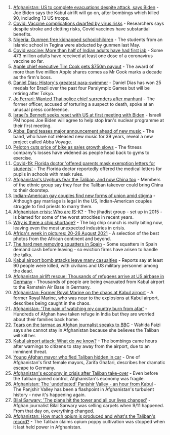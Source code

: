 1. [Afghanistan: US to complete evacuations despite attack, says Biden](https://www.bbc.co.uk/news/world-asia-58351056?at_medium=RSS&at_campaign=KARANGA) - Joe Biden says the Kabul airlift will go on, after bombings which killed 90, including 13 US troops.
2. [Covid: Vaccine complications dwarfed by virus risks](https://www.bbc.co.uk/news/health-58347434?at_medium=RSS&at_campaign=KARANGA) - Researchers says despite stroke and clotting risks, Covid vaccines have substantial benefits.
3. [Nigeria: Gunmen free kidnapped schoolchildren](https://www.bbc.co.uk/news/world-africa-58351793?at_medium=RSS&at_campaign=KARANGA) - The students from an Islamic school in Tegina were abducted by gunmen last May.
4. [Covid vaccine: More than half of Indian adults have had first jab](https://www.bbc.co.uk/news/world-asia-india-56345591?at_medium=RSS&at_campaign=KARANGA) - Some 473 million adults have received at least one dose of a coronavirus vaccine so far.
5. [Apple chief executive Tim Cook gets $750m payout](https://www.bbc.co.uk/news/business-58352098?at_medium=RSS&at_campaign=KARANGA) - The award of more than five million Apple shares comes as Mr Cook marks a decade as the firm's boss.
6. [Daniel Dias: History's greatest para-swimmer](https://www.bbc.co.uk/news/disability-58347474?at_medium=RSS&at_campaign=KARANGA) - Daniel Dias has won 25 medals for Brazil over the past four Paralympic Games but will be retiring after Tokyo.
7. [Jo Ferrari: Wanted Thai police chief surrenders after manhunt](https://www.bbc.co.uk/news/world-asia-58352441?at_medium=RSS&at_campaign=KARANGA) - The former officer, accused of torturing a suspect to death, spoke at an unusual press conference.
8. [Israel's Bennett seeks reset with US at first meeting with Biden](https://www.bbc.co.uk/news/world-middle-east-58315818?at_medium=RSS&at_campaign=KARANGA) - Israeli PM hopes Joe Biden will agree to help stop Iran's nuclear programme at their first meeting.
9. [Abba: Band teases major announcement ahead of new music](https://www.bbc.co.uk/news/entertainment-arts-58339627?at_medium=RSS&at_campaign=KARANGA) - The band, who have not released new music for 39 years, reveal a new project called Abba Voyage.
10. [Peloton cuts price of bike as sales growth slows](https://www.bbc.co.uk/news/business-58351462?at_medium=RSS&at_campaign=KARANGA) - The fitness company's losses have widened as people head back to gyms to exercise.
11. [Covid-19: Florida doctor 'offered parents mask exemption letters for students'](https://www.bbc.co.uk/news/world-us-canada-58346126?at_medium=RSS&at_campaign=KARANGA) - The Florida doctor reportedly offered the medical letters for pupils in schools with mask rules.
12. [Afghanistan's Uyghurs fear the Taliban, and now China too](https://www.bbc.co.uk/news/world-asia-58342790?at_medium=RSS&at_campaign=KARANGA) - Members of the ethnic group say they fear the Taliban takeover could bring China to their doorstep.
13. [Indian-American gay couples find new forms of union amid stigma](https://www.bbc.co.uk/news/world-asia-india-58184024?at_medium=RSS&at_campaign=KARANGA) - Although gay marriage is legal in the US, Indian-American couples struggle to find priests to marry them.
14. [Afghanistan crisis: Who are IS-K?](https://www.bbc.co.uk/news/world-asia-58333533?at_medium=RSS&at_campaign=KARANGA) - The jihadist group - set up in 2015 - is blamed for some of the worst atrocities in recent years.
15. [Why is there a chip shortage?](https://www.bbc.co.uk/news/business-58230388?at_medium=RSS&at_campaign=KARANGA) - The big chip crunch is really biting now, leaving even the most unexpected industries in crisis.
16. [Africa's week in pictures: 20-26 August 2021](https://www.bbc.co.uk/news/world-africa-58342301?at_medium=RSS&at_campaign=KARANGA) - A selection of the best photos from the African continent and beyond.
17. [The hard men removing squatters in Spain](https://www.bbc.co.uk/news/stories-58310532?at_medium=RSS&at_campaign=KARANGA) - Some squatters in Spain demand cash before leaving - so eviction firms have arisen to handle the talks.
18. [Kabul airport bomb attacks leave many casualties](https://www.bbc.co.uk/news/world-asia-58348598?at_medium=RSS&at_campaign=KARANGA) - Reports say at least 90 people were killed, with civilians and US military personnel among the dead.
19. [Afghanistan airlift rescue: Thousands of refugees arrive at US airbase in Germany](https://www.bbc.co.uk/news/world-europe-58353645?at_medium=RSS&at_campaign=KARANGA) - Thousands of people are being evacuated from Kabul airport to the Ramstein Air Base in Germany.
20. [Afghanistan: Former Royal Marine on the chaos at Kabul airport](https://www.bbc.co.uk/news/world-asia-58348599?at_medium=RSS&at_campaign=KARANGA) - A former Royal Marine, who was near to the explosions at Kabul airport, describes being caught in the chaos.
21. [Afghanistan: 'The pain of watching my country burn from afar'](https://www.bbc.co.uk/news/world-asia-india-58326408?at_medium=RSS&at_campaign=KARANGA) - Hundreds of Afghan have taken refuge in India but they are worried about their families back home.
22. [Tears on the tarmac as Afghan journalist speaks to BBC](https://www.bbc.co.uk/news/world-asia-58328511?at_medium=RSS&at_campaign=KARANGA) - Wahida Faizi says she cannot stay in Afghanistan because she believes the Taliban will kill her.
23. [Kabul airport attack: What do we know?](https://www.bbc.co.uk/news/world-asia-58349010?at_medium=RSS&at_campaign=KARANGA) - The bombings came hours after warnings to citizens to stay away from the airport, due to an imminent threat.
24. [Young Afghan mayor who fled Taliban hidden in car](https://www.bbc.co.uk/news/world-asia-58343250?at_medium=RSS&at_campaign=KARANGA) - One of Afghanistan's first female mayors, Zarifa Ghafari, describes her dramatic escape to Germany.
25. [Afghanistan's economy in crisis after Taliban take-over](https://www.bbc.co.uk/news/world-asia-58328246?at_medium=RSS&at_campaign=KARANGA) - Even before the Taliban gained control, Afghanistan's economy was fragile.
26. [Afghanistan: The 'undefeated' Panjshir Valley - an hour from Kabul](https://www.bbc.co.uk/news/world-asia-58329527?at_medium=RSS&at_campaign=KARANGA) - The Panjshir Valley has been a flashpoint in Afghanistan's turbulent history - now it's happening again.
27. [Bilal Sarwary: 'The plane hit the tower and all our lives changed'](https://www.bbc.co.uk/news/world-south-asia-58071592?at_medium=RSS&at_campaign=KARANGA) - Afghan journalist Bilal Sarwary was selling carpets when 9/11 happened. From that day on, everything changed.
28. [Afghanistan: How much opium is produced and what's the Taliban's record?](https://www.bbc.co.uk/news/world-asia-58308494?at_medium=RSS&at_campaign=KARANGA) - The Taliban claims opium poppy cultivation was stopped when it last held power in Afghanistan.
